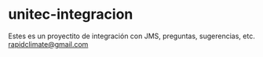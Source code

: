 # unitec-integracion
Estes es un proyectito de integración con JMS, preguntas, sugerencias, etc. rapidclimate@gmail.com
